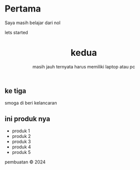 # Pertama
Saya masih belajar dari nol 
<html>
  <head>
    <meta charset="UTF-8">
    <meta name="viewport" content="width=device-width, initial-scale=1.0">
    <p>lets started</p>
    <link rel="styleseet" href ="styles.css">
  </head>
  <body>
    <header>
      <h1>kedua</h1>
      <p>masih jauh ternyata harus memiliki laptop atau pc</p>
    </header>
    <main>
      <section>
        <h1>ke tiga</h1>
        <p>smoga di beri kelancaran</p>
      </section>
      <section>
        <h2> ini produk nya</h2>
        <ul>
          <li>produk 1</li>
          <li>produk 2</li>
          <li>produk 3</li>
          <li>produk 4</li>
          <li>produk 5</li>
        </ul>
      </section>
    </main>
    <footer>
      <p>pembuatan &copy; 2024</p>
    </footer>
  </body>
</html>

